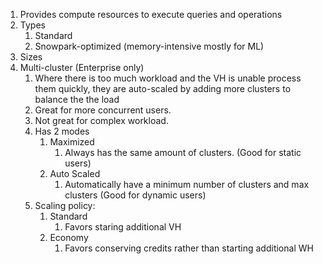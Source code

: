 1. Provides  compute resources to execute queries and operations
2. Types
	1. Standard
	2. Snowpark-optimized (memory-intensive mostly for ML)
3. Sizes
4. Multi-cluster (Enterprise only)
	1. Where there is too much workload and the VH is unable process them quickly, they are auto-scaled by adding more clusters to balance the the load
	2. Great for more concurrent users.
	3. Not great for complex workload.
	4. Has 2 modes
		1. Maximized
			1. Always has the same amount of clusters.  (Good for static users)
		2. Auto Scaled
			1. Automatically have a minimum number of clusters and max clusters (Good for dynamic users)
	5. Scaling policy:
		1. Standard
			1. Favors staring additional VH
		2. Economy
			1. Favors conserving credits rather than starting additional WH